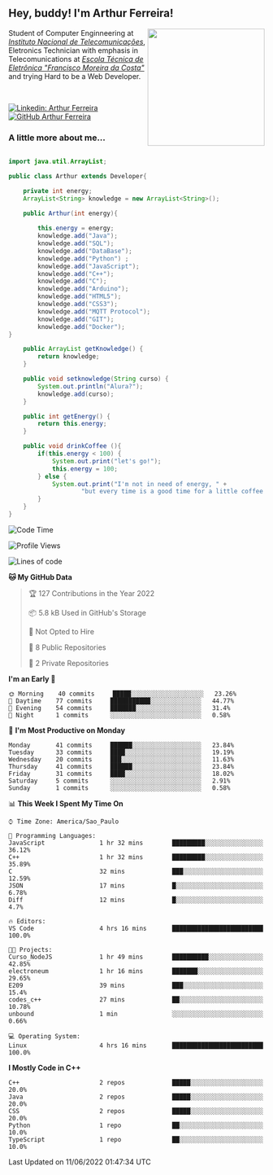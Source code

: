 <h2> Hey, buddy! I'm Arthur Ferreira!</h2>
<img align='right' src="https://media.giphy.com/media/ule4vhcY1xEKQ/giphy.gif" width="230">
<p>Student of Computer Enginneering at  <em><a href="https://inatel.br/home/" target="_blank">Instituto Nacional de Telecomunicações</a></em>, Eletronics Technician with emphasis in Telecomunications at <em><a href="https://www.etefmc.com.br" target="_blank">Escola Técnica de Eletrônica "Francisco Moreira da Costa"</a></em> and trying Hard to be a Web Developer.
</p></br>

[![Linkedin: Arthur Ferreira](https://img.shields.io/badge/-Arthur%20Ferreira%20Silva-blue?style=flat-square&logo=Linkedin&logoColor=white&link=https://www.linkedin.com/in/ArthurFerreiraSilva/)]( www.linkedin.com/in/ArthurFerreiraSilva)
[![GitHub Arthur Ferreira](https://img.shields.io/github/followers/arthur-ngdi?label=follow&style=social)](https://github.com/arthur-ngdi)


### A little more about me...  

``` Java

import java.util.ArrayList;

public class Arthur extends Developer{

    private int energy;
    ArrayList<String> knowledge = new ArrayList<String>();

    public Arthur(int energy){
        
        this.energy = energy;
        knowledge.add("Java");
        knowledge.add("SQL");
        knowledge.add("DataBase");
        knowledge.add("Python") ;
        knowledge.add("JavaScript");
        knowledge.add("C++");
        knowledge.add("C");
        knowledge.add("Arduino");
        knowledge.add("HTML5");
        knowledge.add("CSS3");
        knowledge.add("MQTT Protocol");
        knowledge.add("GIT");
        knowledge.add("Docker");
}

    public ArrayList getKnowledge() {
        return knowledge;
    }

    public void setknowledge(String curso) {
        System.out.println("Alura?");
        knowledge.add(curso);
    }

    public int getEnergy() {
        return this.energy;
    }

    public void drinkCoffee (){
        if(this.energy < 100) {
            System.out.print("let's go!");
            this.energy = 100;
        } else {
            System.out.print("I'm not in need of energy, " +
                    "but every time is a good time for a little coffee!");
        }
    }
}

```
<!--START_SECTION:waka-->
![Code Time](http://img.shields.io/badge/Code%20Time-63%20hrs%2059%20mins-blue)

![Profile Views](http://img.shields.io/badge/Profile%20Views-0-blue)

![Lines of code](https://img.shields.io/badge/From%20Hello%20World%20I%27ve%20Written-21%20Thousand%20lines%20of%20code-blue)

**🐱 My GitHub Data** 

> 🏆 127 Contributions in the Year 2022
 > 
> 📦 5.8 kB Used in GitHub's Storage 
 > 
> 🚫 Not Opted to Hire
 > 
> 📜 8 Public Repositories 
 > 
> 🔑 2 Private Repositories  
 > 
**I'm an Early 🐤** 

```text
🌞 Morning    40 commits     █████░░░░░░░░░░░░░░░░░░░░   23.26% 
🌆 Daytime    77 commits     ███████████░░░░░░░░░░░░░░   44.77% 
🌃 Evening    54 commits     ███████░░░░░░░░░░░░░░░░░░   31.4% 
🌙 Night      1 commits      ░░░░░░░░░░░░░░░░░░░░░░░░░   0.58%

```
📅 **I'm Most Productive on Monday** 

```text
Monday       41 commits     ██████░░░░░░░░░░░░░░░░░░░   23.84% 
Tuesday      33 commits     ████░░░░░░░░░░░░░░░░░░░░░   19.19% 
Wednesday    20 commits     ███░░░░░░░░░░░░░░░░░░░░░░   11.63% 
Thursday     41 commits     ██████░░░░░░░░░░░░░░░░░░░   23.84% 
Friday       31 commits     ████░░░░░░░░░░░░░░░░░░░░░   18.02% 
Saturday     5 commits      ░░░░░░░░░░░░░░░░░░░░░░░░░   2.91% 
Sunday       1 commits      ░░░░░░░░░░░░░░░░░░░░░░░░░   0.58%

```


📊 **This Week I Spent My Time On** 

```text
⌚︎ Time Zone: America/Sao_Paulo

💬 Programming Languages: 
JavaScript               1 hr 32 mins        █████████░░░░░░░░░░░░░░░░   36.12% 
C++                      1 hr 32 mins        █████████░░░░░░░░░░░░░░░░   35.89% 
C                        32 mins             ███░░░░░░░░░░░░░░░░░░░░░░   12.59% 
JSON                     17 mins             █░░░░░░░░░░░░░░░░░░░░░░░░   6.78% 
Diff                     12 mins             █░░░░░░░░░░░░░░░░░░░░░░░░   4.7%

🔥 Editors: 
VS Code                  4 hrs 16 mins       █████████████████████████   100.0%

🐱‍💻 Projects: 
Curso_NodeJS             1 hr 49 mins        ██████████░░░░░░░░░░░░░░░   42.85% 
electroneum              1 hr 16 mins        ███████░░░░░░░░░░░░░░░░░░   29.65% 
E209                     39 mins             ███░░░░░░░░░░░░░░░░░░░░░░   15.4% 
codes_c++                27 mins             ██░░░░░░░░░░░░░░░░░░░░░░░   10.78% 
unbound                  1 min               ░░░░░░░░░░░░░░░░░░░░░░░░░   0.66%

💻 Operating System: 
Linux                    4 hrs 16 mins       █████████████████████████   100.0%

```

**I Mostly Code in C++** 

```text
C++                      2 repos             █████░░░░░░░░░░░░░░░░░░░░   20.0% 
Java                     2 repos             █████░░░░░░░░░░░░░░░░░░░░   20.0% 
CSS                      2 repos             █████░░░░░░░░░░░░░░░░░░░░   20.0% 
Python                   1 repo              ██░░░░░░░░░░░░░░░░░░░░░░░   10.0% 
TypeScript               1 repo              ██░░░░░░░░░░░░░░░░░░░░░░░   10.0%

```



 Last Updated on 11/06/2022 01:47:34 UTC
<!--END_SECTION:waka-->
